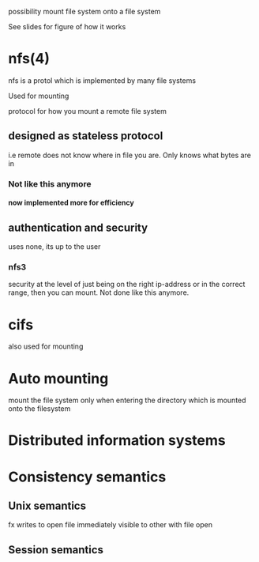 possibility mount file system onto a file system

See slides for figure of how it works

# nfs(4)
nfs is a protol which is implemented by many file systems

Used for mounting

protocol for how you mount a remote file system
## designed as stateless protocol
i.e remote does not know where in file you are. Only knows what bytes are in

### Not like this anymore
#### now implemented more for efficiency


## authentication and security 
uses none, its up to the user 
### nfs3
security at the level of just being on the right ip-address or in the correct range, then you can mount. 
Not done like this anymore.


# cifs
also used for mounting

# Auto mounting
mount  the file system only when entering the directory which is mounted onto the filesystem

# Distributed information systems

# Consistency semantics

## Unix semantics
fx writes to open file immediately visible to other with file open

## Session semantics
